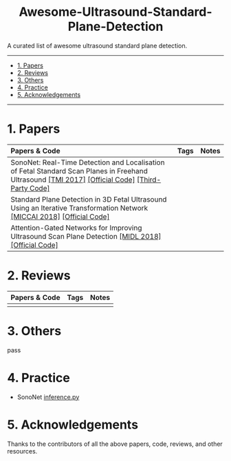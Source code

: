 <!--
 * @Author: Shuangchi He / Yulv
 * @Email: yulvchi@qq.com
 * @Date: 2022-03-18 00:27:15
 * @Motto: Entities should not be multiplied unnecessarily.
 * @LastEditors: Shuangchi He
 * @LastEditTime: 2022-03-20 23:14:49
 * @FilePath: /Awesome-Ultrasound-Standard-Plane-Detection/README.md
 * @Description: A curated list of awesome ultrasound standard plane detection.
 * Repository: https://github.com/Yulv-git/Awesome-Ultrasound-Standard-Plane-Detection
-->

<h1><center> Awesome-Ultrasound-Standard-Plane-Detection </center></h1>

A curated list of awesome ultrasound standard plane detection.

---

- [1. Papers](#1-papers)
- [2. Reviews](#2-reviews)
- [3. Others](#3-others)
- [4. Practice](#4-practice)
- [5. Acknowledgements](#5-acknowledgements)

---

# 1. Papers

| Papers & Code | Tags | Notes |
| :------------ | :--- | :---- |
| SonoNet: Real-Time Detection and Localisation of Fetal Standard Scan Planes in Freehand Ultrasound [[TMI 2017]](https://arxiv.org/pdf/1612.05601v2.pdf) [[Official Code]](https://github.com/baumgach/SonoNet-weights) [[Third-Party Code]](https://github.com/rdroste/SonoNet_PyTorch) | | |
| Standard Plane Detection in 3D Fetal Ultrasound Using an Iterative Transformation Network [[MICCAI 2018]](https://arxiv.org/pdf/1806.07486v2.pdf) [[Official Code]](https://github.com/yuanwei1989/plane-detection) | | |
| Attention-Gated Networks for Improving Ultrasound Scan Plane Detection [[MIDL 2018]](https://arxiv.org/pdf/1804.05338v1.pdf) [[Official Code]](https://github.com/ozan-oktay/Attention-Gated-Networks) | | |

# 2. Reviews

| Papers & Code | Tags | Notes |
| :------------ | :--- | :---- |
|               |      |       |

# 3. Others

pass

# 4. Practice

- SonoNet [inference.py](./src/SonoNet/inference.py)

# 5. Acknowledgements

Thanks to the contributors of all the above papers, code, reviews, and other resources.
